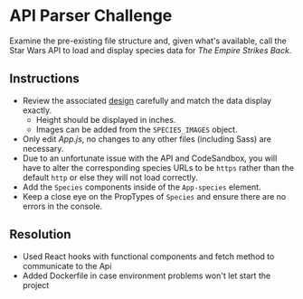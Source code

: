 # API Parser Challenge

Examine the pre-existing file structure and, given what's available, call the Star Wars API to load and display species data for _The Empire Strikes Back_.

## Instructions

- Review the associated [design](https://assets.livongo.com/image/upload/v1615306039/front-end-challenges/api-parser_uykt7z.png) carefully and match the data display exactly.
  - Height should be displayed in inches.
  - Images can be added from the `SPECIES_IMAGES` object.
- Only edit _App.js_, no changes to any other files (including Sass) are necessary.
- Due to an unfortunate issue with the API and CodeSandbox, you will have to alter the corresponding species URLs to be `https` rather than the default `http` or else they will not load correctly.
- Add the `Species` components inside of the `App-species` element.
- Keep a close eye on the PropTypes of `Species` and ensure there are no errors in the console.



## Resolution

- Used React hooks with functional components and fetch method to communicate to the Api
- Added Dockerfile in case environment problems won't let start the project
